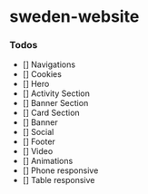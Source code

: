 # sweden-website

### Todos
- [] Navigations
- [] Cookies
- [] Hero
- [] Activity Section
- [] Banner Section
- [] Card Section
- [] Banner
- [] Social
- [] Footer
- [] Video
- [] Animations
- [] Phone responsive
- [] Table responsive